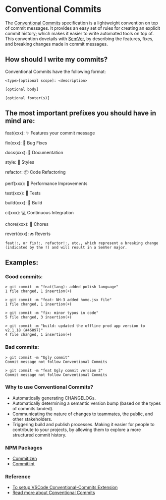 # Conventional Commits

The [Conventional Commits](https://www.conventionalcommits.org/) specification is a lightweight convention on top of commit messages. It provides an easy set of rules for creating an explicit commit history; which makes it easier to write automated tools on top of. This convention dovetails with [SemVer](https://semver.org/), by describing the features, fixes, and breaking changes made in commit messages.

## How should I write my commits?

Conventional Commits have the following format:

```
<type>[optional scope]: <description>

[optional body]

[optional footer(s)]
```

## The most important prefixes you should have in mind are:

feat(xxx): :sparkles: Features your commit message
	
fix(xxx): :bug: Bug Fixes
	
docs(xxx): :book: Documentation

style: :gem: Styles

refactor: :package: Code Refactoring

perf(xxx): :rocket: Performance Improvements

test(xxx): :rotating_light: Tests

build(xxx): :construction_worker: Build

ci(xxx): :computer: Continuous Integration
    
chore(xxx): :ticket: Chores

revert(xxx): :back: Reverts

``
feat!:, or fix!:, refactor!:, etc., which represent a breaking change (indicated by the !) and will result in a SemVer major.
``

## Examples:
### Good commits:

```
> git commit -m "feat(lang): added polish language"
1 file changed, 1 insertion(+)
```

```
> git commit -m "feat: NH-3 added home.jsx file"
1 file changed, 1 insertion(+)
```

```
> git commit -m "fix: minor typos in code"
5 file changed, 3 insertion(+)
```

```
> git commit -m "build: updated the offline prod app version to v2.1.18 (#46897)"
4 file changed, 1 insertion(+)
```


### Bad commits:
```
> git commit -m "Ugly commit"
Commit message not follow Conventional Commits
```

```
> git commit -m "feat Ugly commit version 2"
Commit message not follow Conventional Commits
```

### Why to use Conventional Commits?

- Automatically generating CHANGELOGs.
- Automatically determining a semantic version bump (based on the types of commits landed).
- Communicating the nature of changes to teammates, the public, and other stakeholders.
- Triggering build and publish processes.
Making it easier for people to contribute to your projects, by allowing them to explore a more structured commit history.


### NPM Packages
- [Commitizen](https://www.npmjs.com/package/commitizen)
- [Commitlint](https://commitlint.js.org/)

### Reference

- [To setup VSCode Conventional-Commits Extension](https://marketplace.visualstudio.com/items?itemName=vivaxy.vscode-conventional-commits)
- [Read more about Conventional Commits](https://medium.com/neudesic-innovation/conventional-commits-a-better-way-78d6785c2e08)
